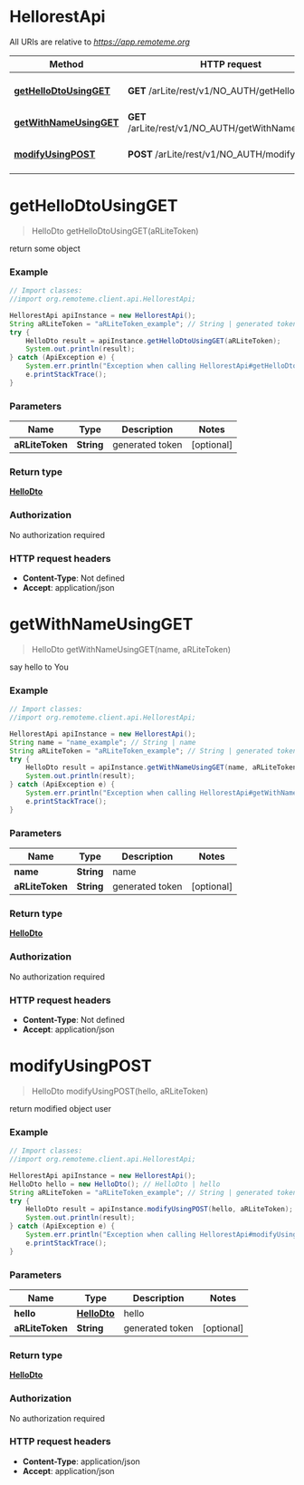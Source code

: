 # HellorestApi

All URIs are relative to *https://app.remoteme.org*

Method | HTTP request | Description
------------- | ------------- | -------------
[**getHelloDtoUsingGET**](HellorestApi.md#getHelloDtoUsingGET) | **GET** /arLite/rest/v1/NO_AUTH/getHelloDto/ | return some object
[**getWithNameUsingGET**](HellorestApi.md#getWithNameUsingGET) | **GET** /arLite/rest/v1/NO_AUTH/getWithName/{name}/ | say hello to You
[**modifyUsingPOST**](HellorestApi.md#modifyUsingPOST) | **POST** /arLite/rest/v1/NO_AUTH/modify/ | return modified object user


<a name="getHelloDtoUsingGET"></a>
# **getHelloDtoUsingGET**
> HelloDto getHelloDtoUsingGET(aRLiteToken)

return some object

### Example
```java
// Import classes:
//import org.remoteme.client.api.HellorestApi;

HellorestApi apiInstance = new HellorestApi();
String aRLiteToken = "aRLiteToken_example"; // String | generated token
try {
    HelloDto result = apiInstance.getHelloDtoUsingGET(aRLiteToken);
    System.out.println(result);
} catch (ApiException e) {
    System.err.println("Exception when calling HellorestApi#getHelloDtoUsingGET");
    e.printStackTrace();
}
```

### Parameters

Name | Type | Description  | Notes
------------- | ------------- | ------------- | -------------
 **aRLiteToken** | **String**| generated token | [optional]

### Return type

[**HelloDto**](HelloDto.md)

### Authorization

No authorization required

### HTTP request headers

 - **Content-Type**: Not defined
 - **Accept**: application/json

<a name="getWithNameUsingGET"></a>
# **getWithNameUsingGET**
> HelloDto getWithNameUsingGET(name, aRLiteToken)

say hello to You

### Example
```java
// Import classes:
//import org.remoteme.client.api.HellorestApi;

HellorestApi apiInstance = new HellorestApi();
String name = "name_example"; // String | name
String aRLiteToken = "aRLiteToken_example"; // String | generated token
try {
    HelloDto result = apiInstance.getWithNameUsingGET(name, aRLiteToken);
    System.out.println(result);
} catch (ApiException e) {
    System.err.println("Exception when calling HellorestApi#getWithNameUsingGET");
    e.printStackTrace();
}
```

### Parameters

Name | Type | Description  | Notes
------------- | ------------- | ------------- | -------------
 **name** | **String**| name |
 **aRLiteToken** | **String**| generated token | [optional]

### Return type

[**HelloDto**](HelloDto.md)

### Authorization

No authorization required

### HTTP request headers

 - **Content-Type**: Not defined
 - **Accept**: application/json

<a name="modifyUsingPOST"></a>
# **modifyUsingPOST**
> HelloDto modifyUsingPOST(hello, aRLiteToken)

return modified object user

### Example
```java
// Import classes:
//import org.remoteme.client.api.HellorestApi;

HellorestApi apiInstance = new HellorestApi();
HelloDto hello = new HelloDto(); // HelloDto | hello
String aRLiteToken = "aRLiteToken_example"; // String | generated token
try {
    HelloDto result = apiInstance.modifyUsingPOST(hello, aRLiteToken);
    System.out.println(result);
} catch (ApiException e) {
    System.err.println("Exception when calling HellorestApi#modifyUsingPOST");
    e.printStackTrace();
}
```

### Parameters

Name | Type | Description  | Notes
------------- | ------------- | ------------- | -------------
 **hello** | [**HelloDto**](HelloDto.md)| hello |
 **aRLiteToken** | **String**| generated token | [optional]

### Return type

[**HelloDto**](HelloDto.md)

### Authorization

No authorization required

### HTTP request headers

 - **Content-Type**: application/json
 - **Accept**: application/json

